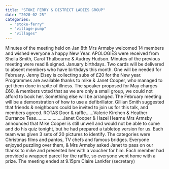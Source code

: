 ```yaml
---
title: "STOKE FERRY & DISTRICT LADIES GROUP"
date: "2020-02-25"
categories: 
  - "stoke-ferry"
  - "village-pump"
  - "villages"
---
```


Minutes of the meeting held on Jan 8th Mrs Armsby welcomed 14 members and wished everyone a happy New Year. APOLOGIES were received from Sheila Smith, Carol Thulbourne & Audrey Hudson. Minutes of the previous meeting were read & signed. January birthdays. Two cards will be delivered to absent members who have birthdays this month. One will be needed for February. Jenny Elsey is collecting subs of £20 for the New year. Programmes are available thanks to mike & Janet Cooper, who managed to get them done in spite of illness. The speaker proposed for May charges £60, & members voted that as we are only a small group, we could not afford to book her. Something else will be arranged. The February meeting will be a demonstration of how to use a defibrillator. Gillian Smith suggested that friends & neighbours could be invited to join us for this talk, and members agreed. ROTAS Door & raffle……Valerie Kirchen & Heather Durrance Teas………………...Janet Cooper & Hazel Hearne Mrs Armsby announced that Mike Cooper is still unwell and would not be able to come and do his quiz tonight, but he had prepared a tabletop version for us. Each team was given 3 sets of 20 pictures to identify. The categories were Christmas films and pantos, TV chefs and famous bridges. Everyone enjoyed puzzling over them, & Mrs Armsby asked Janet to pass on our thanks to mike and presented her with a voucher for him. Each member had provided a wrapped parcel for the raffle, so everyone went home with a prize. The meeting ended at 9.15pm Claire Lankfer (secretary)
